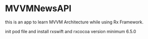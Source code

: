 # MVVMNewsAPI
this is an app to learn MVVM Architecture while using Rx Framework. 

init pod file and install rxswift and rxcocoa version minimum 6.5.0
